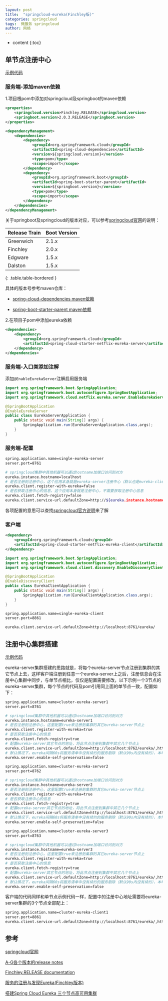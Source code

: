 ```yaml
---
layout: post
title:  "springcloud-eureka(Finchley版)"
categories: springcloud
tags:  微服务 springcloud
author: 网络
---
```


* content
{:toc}









## 单节点注册中心

[示例代码](https://gitee.com/qigangzhong/springcloud.f/tree/master/springcloud.f.eureka)

### 服务端-添加maven依赖

1.项目根pom中添加对springcloud及springboot的maven依赖

```xml
<properties>
    <springcloud.version>Finchley.RELEASE</springcloud.version>
    <springboot.version>2.0.3.RELEASE</springboot.version>
</properties>

<dependencyManagement>
    <dependencies>
        <dependency>
            <groupId>org.springframework.cloud</groupId>
            <artifactId>spring-cloud-dependencies</artifactId>
            <version>${springcloud.version}</version>
            <type>pom</type>
            <scope>import</scope>
        </dependency>
        <dependency>
            <groupId>org.springframework.boot</groupId>
            <artifactId>spring-boot-starter-parent</artifactId>
            <version>${springboot.version}</version>
            <type>pom</type>
            <scope>import</scope>
        </dependency>
    </dependencies>
</dependencyManagement>
```

关于springboot及springcloud的版本对应，可以参考[springcloud官网](https://spring.io/projects/spring-cloud)的说明：

| Release Train | Boot Version |
| ------------- | ------------ |
| Greenwich     | 2.1.x        |
| Finchley      | 2.0.x        |
| Edgware       | 1.5.x        |
| Dalston       | 1.5.x        |
{: .table.table-bordered }

具体的版本号参考maven仓库：

* [spring-cloud-dependencies maven依赖](https://mvnrepository.com/artifact/org.springframework.cloud/spring-cloud-dependencies)

* [spring-boot-starter-parent maven依赖](https://mvnrepository.com/artifact/org.springframework.boot/spring-boot-starter-parent)

2.在项目子pom中添加eureka依赖

```xml
<dependencies>
    <dependency>
        <groupId>org.springframework.cloud</groupId>
        <artifactId>spring-cloud-starter-netflix-eureka-server</artifactId>
    </dependency>
</dependencies>
```

### 服务端-入口类添加注解

添加`@EnableEurekaServer`注解启用服务端

```java
import org.springframework.boot.SpringApplication;
import org.springframework.boot.autoconfigure.SpringBootApplication;
import org.springframework.cloud.netflix.eureka.server.EnableEurekaServer;

@SpringBootApplication
@EnableEurekaServer
public class EurekaServerApplication {
    public static void main(String[] args) {
        SpringApplication.run(EurekaServerApplication.class,args);
    }
}
```

### 服务端-配置

```bash
spring.application.name=single-eureka-server
server.port=8761

# springcloud集群中其他机器可以通过hostname加端口访问到对方
eureka.instance.hostname=localhost
# 是否注册到注册中心，这个应用本身就是eureka-server注册中心（默认也是eureka-client），设置为false代表在注册中心不注册自己
eureka.client.register-with-eureka=false
# 是否获取注册中心的信息，这个应用本身就是注册中心，不需要获取注册中心信息
eureka.client.fetch-registry=false
eureka.client.service-url.defaultZone=http://${eureka.instance.hostname}:${server.port}/eureka/
```

各项配置的意思可以查找[springcloud官方说明](https://cloud.spring.io/spring-cloud-static/Finchley.RELEASE/single/spring-cloud.html)来了解

### 客户端

```xml
<dependency>
    <groupId>org.springframework.cloud</groupId>
    <artifactId>spring-cloud-starter-netflix-eureka-client</artifactId>
</dependency>
```

```java
import org.springframework.boot.SpringApplication;
import org.springframework.boot.autoconfigure.SpringBootApplication;
import org.springframework.cloud.client.discovery.EnableDiscoveryClient;

@SpringBootApplication
@EnableDiscoveryClient
public class EurekaClientApplication {
    public static void main(String[] args) {
        SpringApplication.run(EurekaClientApplication.class,args);
    }
}
```

```bash
spring.application.name=single-eureka-client
server.port=8861

eureka.client.service-url.defaultZone=http://localhost:8761/eureka/
```

## 注册中心集群搭建

[示例代码](https://gitee.com/qigangzhong/springcloud.f/tree/master/springcloud.f.eureka)

eureka-server集群搭建的思路就是，将每个eureka-server节点注册到集群的其它节点上去，这样客户端注册到任意一个eureka-server上之后，注册信息会在注册中心集群中同步，与单节点相比，仅仅是配置需要修改，以下示例一个3节点的eureka-server集群，每个节点的代码及pom引用同上面的单节点一致，配置如下：

```bash
spring.application.name=cluster-eureka-server1
server.port=8761

# springcloud集群中其他机器可以通过hostname加端口访问到对方
eureka.instance.hostname=eureka-server1
# 是否注册到注册中心，这里配置true来注册到集群的其它eureka-server节点上
eureka.client.register-with-eureka=true
# 是否获取注册中心的信息
eureka.client.fetch-registry=true
# 配置eureka-server其它节点的地址，将此节点注册到集群中其它几个节点上
eureka.client.service-url.defaultZone=http://localhost:8762/eureka/,http://localhost:8763/eureka/
# 默认情况下，eureka间隔60s将服务清单中没有续约的服务剔除（默认90s内没有续约），本地测试，关闭保护机制，直接让它实时剔除
eureka.server.enable-self-preservation=false
```

```bash
spring.application.name=cluster-eureka-server2
server.port=8762

# springcloud集群中其他机器可以通过hostname加端口访问到对方
eureka.instance.hostname=eureka-server2
# 是否注册到注册中心，这里配置true来注册到集群的其它eureka-server节点上
eureka.client.register-with-eureka=true
# 是否获取注册中心的信息
eureka.client.fetch-registry=true
# 配置eureka-server其它节点的地址，将此节点注册到集群中其它几个节点上
eureka.client.service-url.defaultZone=http://localhost:8761/eureka/,http://localhost:8763/eureka/
# 默认情况下，eureka间隔60s将服务清单中没有续约的服务剔除（默认90s内没有续约），本地测试，关闭保护机制，直接让它实时剔除
eureka.server.enable-self-preservation=false
```

```bash
spring.application.name=cluster-eureka-server3
server.port=8763

# springcloud集群中其他机器可以通过hostname加端口访问到对方
eureka.instance.hostname=eureka-server3
# 是否注册到注册中心，这里配置true来注册到集群的其它eureka-server节点上
eureka.client.register-with-eureka=true
# 是否获取注册中心的信息
eureka.client.fetch-registry=true
# 配置eureka-server其它节点的地址，将此节点注册到集群中其它几个节点上
eureka.client.service-url.defaultZone=http://localhost:8761/eureka/,http://localhost:8762/eureka/
# 默认情况下，eureka间隔60s将服务清单中没有续约的服务剔除（默认90s内没有续约），本地测试，关闭保护机制，直接让它实时剔除
eureka.server.enable-self-preservation=false
```

客户端的代码同样和单节点示例代码一样，配置中的注册中心地址需要将eureka-server集群的3个节点全部配上：

```bash
spring.application.name=cluster-eureka-client1
server.port=8861
eureka.client.service-url.defaultZone=http://localhost:8761/eureka/,http://localhost:8762/eureka/,http://localhost:8763/eureka/
```

## 参考

[springcloud官网](https://spring.io/projects/spring-cloud)

[A-G各个版本的release notes](https://github.com/spring-projects/spring-cloud/wiki)

[Finchley.RELEASE documentation](https://cloud.spring.io/spring-cloud-static/Finchley.RELEASE/single/spring-cloud.html)

[服务的注册与发现Eureka(Finchley版本)](https://blog.csdn.net/forezp/article/details/81040925)

[搭建Spring Cloud Eureka 三个节点高可用集群](https://blog.csdn.net/huanxianglove/article/details/80690130)
